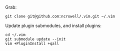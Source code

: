 Grab:

    git clone git@github.com:ncrowell/.vim.git ~/.vim

Update plugin submodules, and install plugins:

    cd ~/.vim
    git submodule update --init
    vim +PluginInstall +qall
